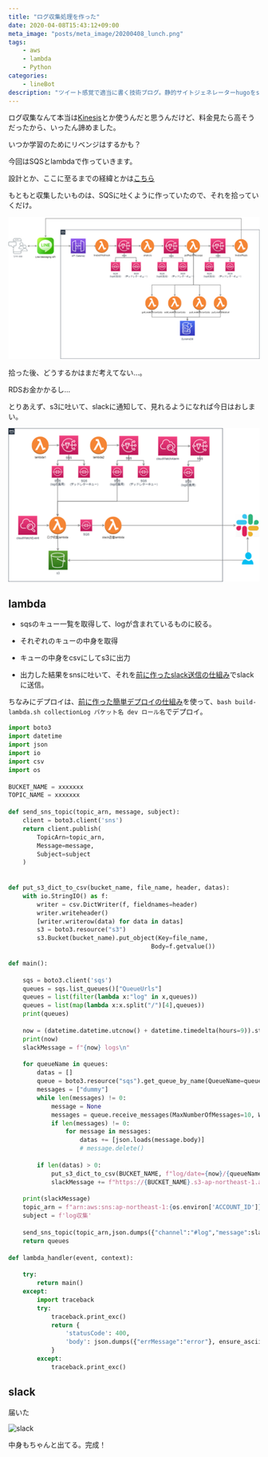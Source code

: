 ```yaml
---
title: "ログ収集処理を作った"
date: 2020-04-08T15:43:12+09:00
meta_image: "posts/meta_image/20200408_lunch.png"
tags: 
    - aws
    - lambda
    - Python
categories: 
    - lineBot
description: "ツイート感覚で適当に書く技術ブログ。静的サイトジェネレーターhugoをs3に載せて、月額運用費5円で運用するブログ。毎日のただの作業記録をツイートのように書いていきますw"
---
```


ログ収集なんて本当は[Kinesis](https://aws.amazon.com/jp/kinesis/)とか使うんだと思うんだけど、料金見たら高そうだったから、いったん諦めました。

いつか学習のためにリベンジはするかも？

今回はSQSとlambdaで作っていきます。

設計とか、ここに至るまでの経緯とかは[こちら](../20200331_lunch/)

もともと収集したいものは、SQSに吐くように作っていたので、それを拾っていくだけ。

![ゆいちゃん](https://github.com/runau/linebot_pub/blob/master/webhook_detail3.png?raw=true)

拾った後、どうするかはまだ考えてない…。

RDSお金かかるし…

とりあえず、s3に吐いて、slackに通知して、見れるようになれば今日はおしまい。

![今日のゴール](https://github.com/runau/linebot_pub/blob/master/log0.png?raw=true)

## lambda

* sqsのキュー一覧を取得して、logが含まれているものに絞る。

* それぞれのキューの中身を取得

* キューの中身をcsvにしてs3に出力

* 出力した結果をsnsに吐いて、それを[前に作ったslack送信の仕組み](../20200326_lunch/)でslackに送信。

ちなみにデプロイは、[前に作った簡単デプロイの仕組み](../20200401_morning/)を使って、`bash build-lambda.sh collectionLog バケット名 dev ロール名`でデプロイ。

```py:lambda_function.py
import boto3
import datetime
import json
import io
import csv
import os

BUCKET_NAME = xxxxxxx
TOPIC_NAME = xxxxxxx

def send_sns_topic(topic_arn, message, subject):
    client = boto3.client('sns')
    return client.publish(
        TopicArn=topic_arn,
        Message=message,
        Subject=subject
    )


def put_s3_dict_to_csv(bucket_name, file_name, header, datas):
    with io.StringIO() as f:
        writer = csv.DictWriter(f, fieldnames=header)
        writer.writeheader()
        [writer.writerow(data) for data in datas]
        s3 = boto3.resource("s3")
        s3.Bucket(bucket_name).put_object(Key=file_name,
                                        Body=f.getvalue())

def main():
      
    sqs = boto3.client('sqs') 
    queues = sqs.list_queues()["QueueUrls"]
    queues = list(filter(lambda x:"log" in x,queues))
    queues = list(map(lambda x:x.split("/")[4],queues))
    print(queues)
    
    now = (datetime.datetime.utcnow() + datetime.timedelta(hours=9)).strftime("%Y_%m_%d")
    print(now)
    slackMessage = f"{now} logs\n"
    
    for queueName in queues:
        datas = []
        queue = boto3.resource("sqs").get_queue_by_name(QueueName=queueName)
        messages = ["dummy"]
        while len(messages) != 0:
            message = None
            messages = queue.receive_messages(MaxNumberOfMessages=10, WaitTimeSeconds=1)
            if len(messages) != 0:
                for message in messages:
                    datas += [json.loads(message.body)]
                    # message.delete()

        if len(datas) > 0:
            put_s3_dict_to_csv(BUCKET_NAME, f"log/date={now}/{queueName}.csv", ['Subject','Timestamp','Message','MessageId', 'SignatureVersion', 'SigningCertURL', 'TopicArn', 'Type', 'Signature', 'UnsubscribeURL'], datas)
            slackMessage += f"https://{BUCKET_NAME}.s3-ap-northeast-1.amazonaws.com/log/date={now}/{queueName}.csv\n"

    print(slackMessage)
    topic_arn = f"arn:aws:sns:ap-northeast-1:{os.environ['ACCOUNT_ID']}:{TOPIC_NAME}"
    subject = f'log収集'

    send_sns_topic(topic_arn,json.dumps({"channel":"#log","message":slackMessage}), subject)
    return queues

def lambda_handler(event, context):
    
    try:
        return main()
    except:
        import traceback
        try:
            traceback.print_exc()
            return {
                'statusCode': 400,
                'body': json.dumps({"errMessage":"error"}, ensure_ascii=False)
            }
        except:
            traceback.print_exc()
```

## slack

届いた

![slack](../img/collect-log1.png)

中身もちゃんと出てる。完成！